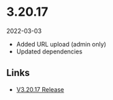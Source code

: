 # 3.20.17

2022-03-03

- Added URL upload (admin only)
- Updated dependencies

## Links

- [V3.20.17 Release](https://chevereto.com/community/threads/chevereto-v3-20-17.14149/)

